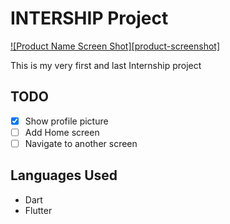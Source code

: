 <!-- ABOUT THE PROJECT -->
# INTERSHIP Project

[![Product Name Screen Shot][product-screenshot]](https://example.com)

This is my very first and last Internship project

<!-- ROADMAP -->
## TODO 

- [x] Show profile picture
- [ ] Add Home screen
- [ ] Navigate to another screen

## Languages Used
- Dart
- Flutter
